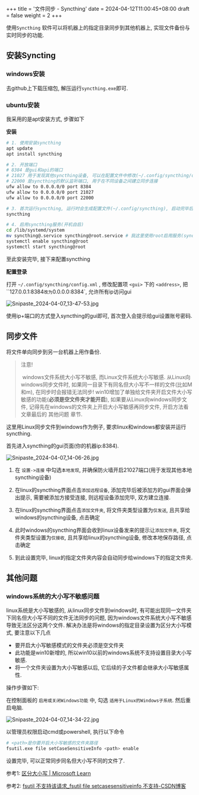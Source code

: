 +++
title = '文件同步 - Syncthing'
date = 2024-04-12T11:00:45+08:00
draft = false
weight = 2
+++


使用`Syncthing` 软件可以将机器上的指定目录同步到其他机器上, 实现文件备份与实时同步的功能.



## 安装Syncting

### windows安装

去github上下载压缩包, 解压运行`syncthing.exe`即可.



### ubuntu安装

我采用的是apt安装方式, 步骤如下

**安装**

``` bash
# 1. 使用安装syncthing
apt update
apt install syncthing

# 2. 开放端口
# 8384 是gui和api的端口
# 21027 用于发现其他syncthing设备, 可以在配置文件中修改(~/.config/syncthing/config.xml)
# 22000 是syncthing的默认监听端口, 用于在不同设备之间建立同步连接
ufw allow to 0.0.0.0/0 port 8384
ufw allow to 0.0.0.0/0 port 21027
ufw allow to 0.0.0.0/0 port 22000

# 3. 首次运行syncthing, 运行时会生成配置文件(~/.config/syncthing), 启动完毕后直接ctrl+c关闭即可.
syncthing

# 4. 启用syncthing服务(开机自启)
cd /lib/systemd/system
mv syncthing@.service syncthing@root.service # 我这里使用root启用服务(syncthing官方不推荐使用root)
systemctl enable syncthing@root
systemctl start syncthing@root
```

至此安装完毕, 接下来配置syncthing

**配置登录**

打开 `~/.config/syncthing/config.xml` , 修改配置项 `<gui>` 下的 `<address>`, 把 ``127.0.0.1:8384` 改为 `0.0.0.0:8384`, 允许所有ip访问gui

![Snipaste_2024-04-07_13-47-53.jpg](https://pic.kaneha.online:1234/i/2024/04/07/661233968b085.jpg)



使用ip+端口的方式登入syncthing的gui即可, 首次登入会提示给gui设置账号密码.



## 同步文件

将文件单向同步到另一台机器上用作备份.

> 注意!
>
> ​	windows文件系统大小写不敏感, 而Linux文件系统大小写敏感. 从Linux向windows同步文件时, 如果同一目录下有同名但大小写不一样的文件(比如M和m), 在同步时会报错无法同步! win10增加了单独给文件夹开启文件大小写敏感的功能(**必须是空文件夹才能开启**), 如果要从Linux向windows同步文件, 记得先在windows的文件夹上开启大小写敏感再同步文件, 开启方法看文章最后的 其他问题 章节.



这里用Linux同步文件到windows作为例子, 要求linux和windows都安装并运行syncthing.

首先进入syncthing的gui页面(你的机器ip:8384).

![Snipaste_2024-04-07_14-06-26.jpg](https://pic.kaneha.online:1234/i/2024/04/07/661237ef5d374.jpg)

1. 在 `设置->连接` 中勾选`本地发现`, 并确保防火墙开启21027端口(用于发现其他本地syncthing设备)

2. 在linux的syncthing界面点击`添加远程设备`, 添加完毕后被添加方的gui界面会弹出提示, 需要被添加方接受连接, 则远程设备添加完毕, 双方建立连接.

3. 在linux的syncthing界面点击`添加文件夹`, 将文件夹类型设置为`仅发送`, 且共享给windows的syncthing设备, 点击确定
4. 此时windows的syncthing界面会收到linux设备发来的提示让`添加文件夹`, 将文件夹类型设置为`仅接收`, 且共享给linux的syncthing设备, 修改本地保存路径, 点击确定
5. 到此设置完毕, linux的指定文件夹内容会自动同步给windows下的指定文件夹.



## 其他问题

### windows系统的大小写不敏感问题

linux系统是大小写敏感的, 从linux同步文件到windows时, 有可能出现同一文件夹下同名但大小写不同的文件无法同步的问题, 因为windows文件系统大小写不敏感导致无法区分这两个文件. 解决办法是将windows的指定目录设置为区分大小写模式, 要注意以下几点

* 要开启大小写敏感模式的文件夹必须是空文件夹
* 此功能是win10新增的, 所以win10以前的windows系统不支持设置目录大小写敏感.
* 将一个文件夹设置为大小写敏感以后, 它后续的子文件都会继承大小写敏感属性.



操作步骤如下:

在控制面板的 `启用或关闭Windows功能` 中, 勾选 `适用于Linux的Windows子系统`. 然后重启电脑.

![Snipaste_2024-04-07_14-34-22.jpg](https://pic.kaneha.online:1234/i/2024/04/07/66123e79eec8c.jpg)



以管理员权限启动cmd或powershell, 执行以下命令

``` bash
# <path>是你要开启大小写敏感的文件夹路径
fsutil.exe file setCaseSensitiveInfo <path> enable
```



设置完毕, 可以正常同步同名但大小写不同的文件了.



参考1: [区分大小写 | Microsoft Learn](https://learn.microsoft.com/zh-cn/windows/wsl/case-sensitivity)

参考2: [fsutil 不支持该请求_fsutil file setcasesensitiveinfo 不支持-CSDN博客](https://blog.csdn.net/qq_16812035/article/details/89182920)